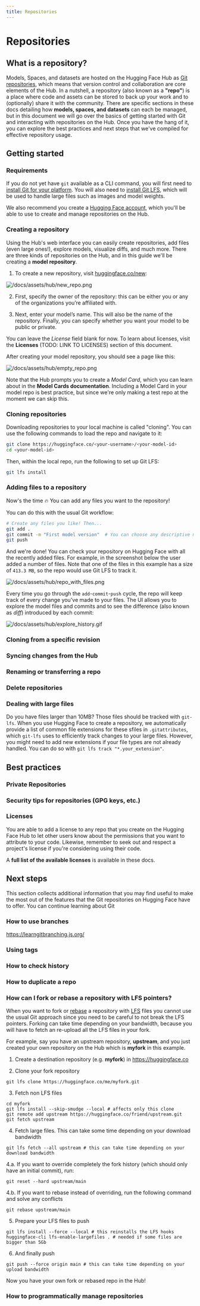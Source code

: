 ```yaml
---
title: Repositories
---
```


<h1>Repositories</h1>


## What is a repository?

Models, Spaces, and datasets are hosted on the Hugging Face Hub as [Git repositories](https://git-scm.com/about), which means that version control and collaboration are core elements of the Hub. In a nutshell, a repository (also known as a **"repo"**) is a place where code and assets can be stored to back up your work and to (optionally) share it with the community. There are specific sections in these docs detailing how **models, spaces, and datasets** can each be managed, but in this document we will go over the basics of getting started with Git and interacting with repositories on the Hub. Once you have the hang of it, you can explore the best practices and next steps that we've compiled for effective repository usage.


## Getting started

### Requirements

If you do not yet have `git` available as a CLI command, you will first need to [install Git for your platform](https://git-scm.com/downloads). You will also need to [install Git LFS](https://git-lfs.github.com/), which will be used to handle large files such as images and model weights.

We also recommend you create a [Hugging Face account](https://huggingface.co/join), which you'll be able to use to create and manage repositories on the Hub.


### Creating a repository

Using the Hub's web interface you can easily create repositories, add files (even large ones!), explore models, visualize diffs, and much more. There are three kinds of repositories on the Hub, and in this guide we'll be creating a **model repository**.

1. To create a new repository, visit [huggingface.co/new](http://huggingface.co/new):

![/docs/assets/hub/new_repo.png](/docs/assets/hub/new_repo.png)

2. First, specify the owner of the repository: this can be either you or any of the organizations you’re affiliated with. 

3. Next, enter your model’s name. This will also be the name of the repository. Finally, you can specify whether you want your model to be public or private.

You can leave the *License* field blank for now. To learn about licenses, visit the **Licenses** (TODO: LINK TO LICENSES) section of this document.

After creating your model repository, you should see a page like this:

![/docs/assets/hub/empty_repo.png](/docs/assets/hub/empty_repo.png)

Note that the Hub prompts you to create a *Model Card*, which you can learn about in the **Model Cards documentation**. Including a Model Card in your model repo is best practice, but since we're only making a test repo at the moment we can skip this.


### Cloning repositories

Downloading repositories to your local machine is called "cloning". You can use the following commands to load the repo and navigate to it:
```bash
git clone https://huggingface.co/<your-username>/<your-model-id>
cd <your-model-id>
```

Then, within the local repo, run the following to set up Git LFS:
```bash
git lfs install
```

### Adding files to a repository

Now's the time 🔥 You can add any files you want to the repository!

You can do this with the usual Git workflow:

```bash
# Create any files you like! Then...
git add .
git commit -m "First model version"  # You can choose any descriptive message
git push
```

And we're done! You can check your repository on Hugging Face with all the recently added files. For example, in the screenshot below the user added a number of files. Note that one of the files in this example has a size of `413.3 MB`, so the repo would use Git LFS to track it.

![/docs/assets/hub/repo_with_files.png](/docs/assets/hub/repo_with_files.png)

Every time you go through the `add`-`commit`-`push` cycle, the repo will keep track of every change you've made to your files. The UI allows you to explore the model files and commits and to see the difference (also known as *diff*) introduced by each commit:

![/docs/assets/hub/explore_history.gif](/docs/assets/hub/explore_history.gif)

### Cloning from a specific revision

### Syncing changes from the Hub

### Renaming or transferring a repo

### Delete repositories

### Dealing with large files

Do you have files larger than 10MB? Those files should be tracked with `git-lfs`. When you use Hugging Face to create a repository, we automatically provide a list of common file extensions for these sfiles in `.gitattributes`, which `git-lfs` uses to efficiently track changes to your large files. However, you might need to add new extensions if your file types are not already handled. You can do so with `git lfs track "*.your_extension"`.


## Best practices

### Private Repositories

### Security tips for repositories (GPG keys, etc.)

### Licenses

You are able to add a license to any repo that you create on the Hugging Face Hub to let other users know about the permissions that you want to attribute to your code. Likewise, remember to seek out and respect a project's license if you're considering using their code.

A **full list of the available licenses** is available in these docs.

## Next steps

This section collects additional information that you may find useful to make the most out of the features that the Git repositories on Hugging Face have to offer. You can continue learning about Git 

### How to use branches

https://learngitbranching.js.org/

### Using tags

### How to check history

### How to duplicate a repo

### How can I fork or rebase a repository with LFS pointers?

When you want to fork or [rebase](https://git-scm.com/docs/git-rebase) a repository with [LFS](https://git-lfs.github.com/) files you cannot use the usual Git approach since you need to be careful to not break the LFS pointers. Forking can take time depending on your bandwidth, because you will have to fetch an re-upload all the LFS files in your fork.

For example, say you have an upstream repository, **upstream**, and you just created your own repository on the Hub which is **myfork** in this example.

1. Create a destination repository (e.g. **myfork**) in https://huggingface.co 

2. Clone your fork repository

```
git lfs clone https://huggingface.co/me/myfork.git
```

3. Fetch non LFS files

```
cd myfork
git lfs install --skip-smudge --local # affects only this clone
git remote add upstream https://huggingface.co/friend/upstream.git
git fetch upstream
```

4. Fetch large files. This can take some time depending on your download bandwidth

```
git lfs fetch --all upstream # this can take time depending on your download bandwidth
```

4.a. If you want to override completely the fork history (which should only have an initial commit), run:

```
git reset --hard upstream/main
```

4.b. If you want to rebase instead of overriding, run the following command and solve any conflicts

```
git rebase upstream/main
```

5. Prepare your LFS files to push

```
git lfs install --force --local # this reinstalls the LFS hooks
huggingface-cli lfs-enable-largefiles . # needed if some files are bigger than 5Gb
```

6. And finally push

```
git push --force origin main # this can take time depending on your upload bandwidth
```

Now you have your own fork or rebased repo in the Hub!


### How to programmatically manage repositories

